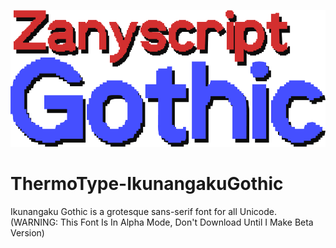 <p align="center">
  <img width="800" height="auto" src="https://github.com/TSFBCE24RhythmHeaveners/ThermoType-IkunangakuGothic/blob/main/Logo.png">
</p>

# ThermoType-IkunangakuGothic
Ikunangaku Gothic is a grotesque sans-serif font for all Unicode. 
(WARNING: This Font Is In Alpha Mode, Don't Download Until I Make Beta Version)
